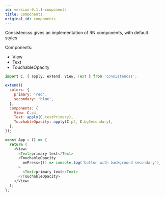 ```yaml
---
id: version-0.1.1-components
title: Components
original_id: components
---
```


Consistencss gives an implementation of RN components, with default styles

Components:

- View
- Text
- TouchableOpacity

```js
import C, { apply, extend, View, Text } from 'consistencss';

extend({
  colors: {
    primary: 'red',
    secondary: 'blue',
  },
  components: {
    View: C.p4,
    Text: apply(C.textPrimary),
    TouchableOpacity: apply(C.p2, C.bgSecondary),
  },
});

const App = () => {
  return (
    <View>
      <Text>primary text</Text>
      <TouchableOpacity
        onPress={() => console.log('button with background secondary')}
      >
        <Text>primary text</Text>
      </TouchableOpacity>
    </View>
  );
};
```
